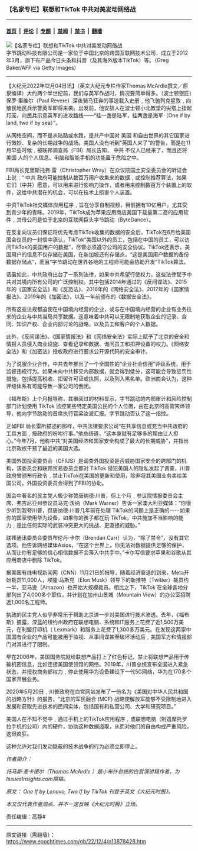 ### 【名家专栏】联想和TikTok 中共对美发动网络战

---

#### [首页](../../../..?n13878428) &nbsp;|&nbsp; [评论](../../../../../epoch-comment?n13878428) &nbsp;|&nbsp; [专题](../../../../../epoch-special?n13878428) &nbsp;|&nbsp; [禁闻](../../../../../epoch-news?n13878428) &nbsp;|&nbsp; [禁书](../../../../../books?n13878428) &nbsp;|&nbsp; [翻墙](https://github.com/gfw-breaker/nogfw/blob/master/README.md?n13878428)


<div><img alt="【名家专栏】联想和TikTok 中共对美发动网络战" class="attachment-djy_600_400 size-djy_600_400 wp-post-image" src="https://i.epochtimes.com/assets/uploads/2022/12/id13878434-GettyImages-1228542129-700x420-600x400.jpg"/>
<div class="caption">
 字节跳动科技有限公司是一家位于中国北京的跨国互联网技术公司，成立于2012年3月，旗下有产品今日头条和抖音（及其海外版本TikTok）等。（Greg Baker/AFP via Getty Images）
</div></div><hr/><div class="post_content" id="artbody" itemprop="articleBody">
 <!-- article content begin -->
 <p>
  【大纪元2022年12月04日讯】（英文大纪元专栏作家Thomas McArdle撰文／原泉编译）大约两个半世纪前，我们与英军作战时，情况要简单得多。（波士顿银匠）保罗‧里维尔（Paul Revere）深夜骑马狂奔的事迹载入史册﹐他飞驰列克星敦﹐向殖民地民兵示警英军即将来袭。出发前，他安排人在波士顿小北教堂的尖塔上挂起灯笼，向民兵示意英军的进攻路线——“挂一盏是陆军，挂两盏是海军（One if by land, two if by sea）”。
 </p>
 <p>
  从网络空间，而不是从陆路或水路，是共产中国对
  <ok href="https://www.epochtimes.com/gb/tag/%E7%BE%8E%E5%9B%BD.html">
   美国
  </ok>
  和自由世界的其它国家进行微妙、复杂的长期战争的战场。美国人没有听到“英国人来了”的警告，而是在11月早些时候﹐被联邦调查局（FBI）局长告知，
  <ok href="https://www.epochtimes.com/gb/tag/%E4%B8%AD%E5%85%B1.html">
   中共
  </ok>
  不仅人已经来了，而且还将
  <ok href="https://www.epochtimes.com/gb/tag/%E7%BE%8E%E5%9B%BD.html">
   美国
  </ok>
  人的个人信息、电脑和智能手机的功能置于危险之中。
 </p>
 <p>
  FBI局长克里斯托弗‧雷（Christopher Wray）在众议院国土安全委员会的听证会上说：“
  <ok href="https://www.epochtimes.com/gb/tag/%E4%B8%AD%E5%85%B1.html">
   中共
  </ok>
  政府可能控制从数百万用户收集来的数据﹐或控制推荐算法，如果它们（中共）愿意，可以用来进行影响力操作，或者用来控制数百万个装置上的软件，这给中共潜在的机会，可以在技术上损害个人装置。
 </p>
 <p>
  中资TikTok社交媒体应用程序﹐旨在分享自制视频，目前拥有10亿用户，尤其受到青少年的青睐。2019年，TikTok成为苹果应用商店美国下载量第二高的应用软件﹐其母公司是位于北京的互联网巨头字节跳动（ByteDance）。
 </p>
 <p>
  在反复向议员们保证将优先考虑TikTok收集的数据的安全后，TikTok在6月给美国国会议员的一封信中承认，TikTok“美国以外的员工，包括在中国的员工，可以访问TikTok的美国用户的数据”，尽管必须遵守公司的安全协议。TikTok还表示，美国用户的信息不仅存储在美国，在新加坡还有存储点，“这是美国用户数据的备份数据存储点”，而且“字节跳动在世界各地的工程师可能会协助开发”TikTok算法。
 </p>
 <p>
  话虽如此，中共政府出台了一系列法律，如果中共希望行使权力，这些法律赋予中共对其境内所有公司的广泛控制权。其中包括2014年通过的《反间谍法》、2015年的《国家安全法》和《反恐法》、2016年的《网络安全法》、2017年的《国家情报法》、2019年的《加密法》，以及一年前颁布的《数据安全法》。
 </p>
 <p>
  所有这些法规都迫使在中国境内经营的企业，或与在中国境内经营的企业有业务往来的企业与中共当局共享数据。这意味着中共可以无限制地获取企业的记录、合同、知识产权、企业内部讨论的战略，以及员工和客户的个人数据。
 </p>
 <p>
  此外，《反间谍法》、《国家情报法》和《网络安全法》实际上赋予了北京的安全和情报人员侵入商业设施、查看记录和数据、询问员工和扣押设备的权力。《网络安全法》和《加密法》授权政府进行要求公开源代码的安全审计。
 </p>
 <p>
  为了说服企业合作，中共去年推出了一个全国性的“企业社会信用”评级系统，用于监督违规行为。如果未向中共移交内部数据，就会得到低分，这可能会导致惩罚性措施，包括提高税收、扣留许可证或执照，以及列入黑名单。欧洲商会认为，这种评级体系有可能导致一家公司的倒闭。
 </p>
 <p>
  《福布斯》上个月报导称，其审阅过的材料显示，字节跳动的内部审计和风险控制部门计划使用 TikTok 监控某些特定美国公民的个人位置，由在北京的高管宋烨领导，他向字节跳动的首席执行官梁汝波汇报。字节跳动否认了这一指控。
 </p>
 <p>
  正如FBI 局长雷所描述的那样，中共法律要求公司“在共享信息或充当中共政府的工具方面﹐按政府的吩咐行事。”他总结道，“这本身就有足够多的理由让人担心。”今年7月，他称中共“对美国经济和国家安全构成了最大的长期威胁”，并指出北京政权干预了最近的美国大选。
 </p>
 <p>
  美国外国投资委员会（CFIUS）是调查外国投资是否威胁国家安全的跨部门的机构，该委员会和联邦贸易委员会都对 TikTok 侵犯美国人的隐私发起了调查，川普政府曾颁布行政令﹐禁止TikTok在美国的更新和使用，除非将其美国业务卖给美国公司。外国投资委员会得到了FBI的协助。
 </p>
 <p>
  国会中著名的民主党人极少称赞唐纳德‧川普，但上个月﹐参议院情报委员会主席、弗吉尼亚州参议员马克‧沃纳（Mark Warner）告诉一家澳大利亚媒体：“你很少听到我夸川普，但唐纳德‧川普几年前在处理 TikTok的问题上是正确的⋯⋯如果你的国家使用华为设备，如果你的孩子都在玩 TikTok，中共施加不当影响的能力﹐是比任何实际的武装冲突更大的挑战、更直接的威胁。”
 </p>
 <p>
  联邦通讯委员会委员布伦丹‧卡尔（Brendan Carr）认为，“除了禁令”，没有其它选项。他告诉网络媒体Axios，“在这个世界上，你无法对数据提供足够的保护，从而让你有足够的信心相信数据不会落入中共手中。”卡尔写信要求苹果和谷歌从其应用商店中删除 TikTok。
 </p>
 <p>
  据美国有线电视新闻网（CNN）11月21日的报导，随着经济衰退的到来，Meta开始裁员11,000人，埃隆‧马斯克（Elon Musk）领导下的新推特（Twitter）裁员约一半，亚马逊（Amazon）也开始大规模裁员。相比之下，TikTok 在全球各地分部列出了4,000多个职位，并计划在加州山景城（Mountain View）的办公室招聘近1,000名工程师。
 </p>
 <p>
  执政的民主党人似乎非常乐于帮助北京进一步对美国进行技术渗透。去年，《福布斯》披露，深蓝的纽约州政府在联想电脑、系统和IT服务上花费了近1,500万美元，在利盟打印机（ Lexmark）和服务上花费了1,300多万美元。在发现这两家中国国有企业的产品可能被用于监视、从事间谍甚至破坏活动后﹐美国军方和情报部门对其进行了限制。
 </p>
 <p>
  早在2006年，美国国务院就给联想产品打上了红色标记，禁止将联想产品用于传输机密信息，比如连接美国使领馆的网络。2019年，川普总统宣布全国进入紧急状态，并授权商务部权力﹐停止使用华为设备建设下一代5G网络，华为在170多个国家开展业务。
 </p>
 <p>
  2020年5月20日﹐川普政府在白宫网站发布了一份名为《美国对中华人民共和国的战略方针》的报告，“北京的军民融合 (MCF) 战略使解放军能够不受限制地进入发展和获取先进技术的民间实体，包括国有和私营公司、大学和研究项目。”
 </p>
 <p>
  美国人在不知不觉中﹐通过手机上的TikTok应用程序﹐或联想电脑（制造摩托罗拉手机的公司）内的硬件，协助这种数据盗取，从而对他们的自由构成严重风险，这很疯狂。
 </p>
 <p>
  这种允许对我们发动隐蔽的技术战争的行为必须立即停止。
 </p>
 <p>
  <em>
   作者简介：
  </em>
 </p>
 <p>
  <em>
   托马斯‧麦卡德尔（Thomas McArdle ）是小布什总统的白宫演讲稿作者，为IssuesInsights.com撰稿。
  </em>
 </p>
 <p>
  <em>
   原文：
   <ok href="https://www.theepochtimes.com/one-if-by-lenovo-two-if-by-tiktok_4888233.html" rel="noopener noreferrer" target="_blank">
    One If by Lenovo, Two If by TikTok
   </ok>
   刊登于英文《大纪元时报》。
  </em>
 </p>
 <p>
  <em>
   本文仅代表作者观点，并不一定反映《大纪元时报》立场。
  </em>
 </p>
 <p>
  责任编辑：高静#
 </p>
 <!-- article content end -->
 <div id="below_article_ad">
 </div>
</div>


---

原文链接（需翻墙）：https://www.epochtimes.com/gb/22/12/4/n13878428.htm
